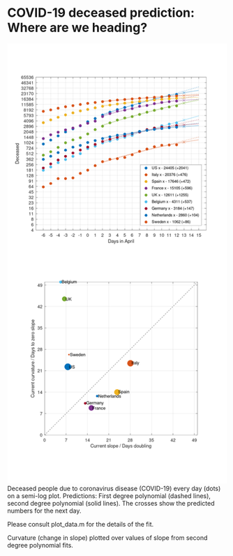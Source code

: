 # COVID-19 deceased prediction: Where are we heading?

![Image](prediction.png)
Deceased people due to coronavirus disease (COVID-19) every day (dots) on a semi-log plot.
Predictions: First degree polynomial (dashed lines), second degree polynomial (solid lines).
The crosses show the predicted numbers for the next day.

Please consult plot_data.m for the details of the fit.

Curvature (change in slope) plotted over values of slope from second degree polynomial fits.
